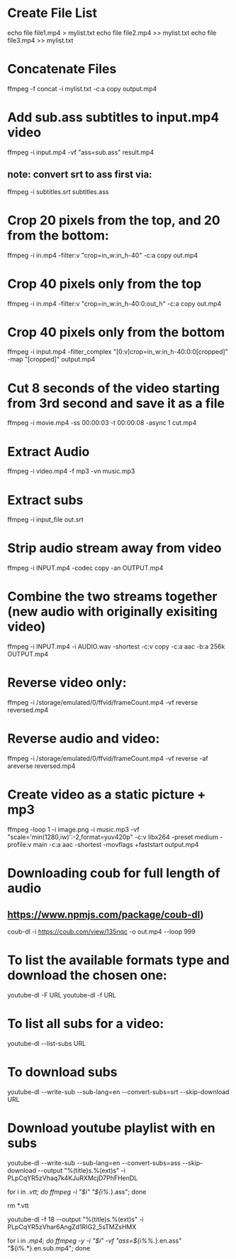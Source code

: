 # Create File List

echo file file1.mp4 >  mylist.txt 
echo file file2.mp4 >> mylist.txt
echo file file3.mp4 >> mylist.txt

# Concatenate Files

ffmpeg -f concat -i mylist.txt -c:a copy output.mp4

# Add sub.ass subtitles to input.mp4 video
ffmpeg -i input.mp4 -vf "ass=sub.ass" result.mp4

## note: convert srt to ass first via: 

ffmpeg -i subtitles.srt subtitles.ass

# Crop 20 pixels from the top, and 20 from the bottom:

ffmpeg -i in.mp4 -filter:v "crop=in_w:in_h-40" -c:a copy out.mp4

# Crop 40 pixels only from the top

ffmpeg -i in.mp4 -filter:v "crop=in_w:in_h-40:0:out_h" -c:a copy out.mp4

# Crop 40 pixels only from the bottom

ffmpeg -i input.mp4 -filter_complex "[0:v]crop=in_w:in_h-40:0:0[cropped]" -map "[cropped]" output.mp4

# Cut 8 seconds of the video starting from 3rd second and save it as a file 

ffmpeg -i movie.mp4 -ss 00:00:03 -t 00:00:08 -async 1 cut.mp4

# Extract Audio

ffmpeg -i video.mp4 -f mp3 -vn music.mp3

# Extract subs

ffmpeg -i input_file out.srt

# Strip audio stream away from video

ffmpeg -i INPUT.mp4 -codec copy -an OUTPUT.mp4

# Combine the two streams together (new audio with originally exisiting video)

ffmpeg -i INPUT.mp4 -i AUDIO.wav -shortest -c:v copy -c:a aac -b:a 256k OUTPUT.mp4

# Reverse video only:

ffmpeg -i /storage/emulated/0/ffvid/frameCount.mp4 -vf reverse reversed.mp4

# Reverse audio and video:

ffmpeg -i /storage/emulated/0/ffvid/frameCount.mp4 -vf reverse -af areverse reversed.mp4

# Create video as a static picture + mp3

ffmpeg -loop 1 -i image.png -i music.mp3 -vf "scale='min(1280,iw)':-2,format=yuv420p" -c:v libx264 -preset medium -profile:v main -c:a aac -shortest -movflags +faststart output.mp4

# Downloading coub for full length of audio

## https://www.npmjs.com/package/coub-dl)

coub-dl -i https://coub.com/view/135nqc -o out.mp4 --loop 999

# To list the available formats type and download the chosen one:

youtube-dl -F URL
youtube-dl -f <number> URL

# To list all subs for a video:

youtube-dl --list-subs URL

# To download subs

youtube-dl --write-sub --sub-lang=en --convert-subs=srt --skip-download URL 

# Download youtube playlist with en subs

youtube-dl --write-sub --sub-lang=en --convert-subs=ass --skip-download --output "%(title)s.%(ext)s" -i PLpCqYR5zVhaq7k4KJuRXMcjD7PhFHenDL

for i in *.vtt; do ffmpeg -i "$i" "${i%.*}.ass"; done

rm *.vtt

youtube-dl -f 18 --output "%(title)s.%(ext)s" -i PLpCqYR5zVhar6AngZd1RIG2_5sTMZsHMX

for i in *.mp4; do ffmpeg -y -i "$i" -vf "ass=${i%%.*}.en.ass" "${i%.*}.en.sub.mp4"; done 